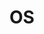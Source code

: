 ---
title: "OS"
layout: category
permalink: /categories/os/
author_profile: true
taxonomy: OS
sidebar:
  nav: "categories"
---